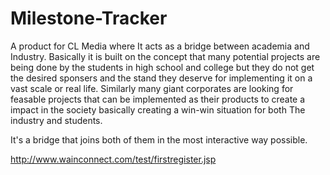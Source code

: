 # Milestone-Tracker

A product for CL Media where It acts as a bridge between academia and Industry.
Basically it is built on the concept that many potential projects are being done by the students in high school and college but they do not get the desired sponsers and the stand they deserve for implementing it on a vast scale or real life. Similarly many giant corporates are looking for feasable projects that can be implemented as their products to create a impact in the society basically creating a win-win situation for both The industry and students.

It's a bridge that joins both of them in the most interactive way possible.


http://www.wainconnect.com/test/firstregister.jsp
